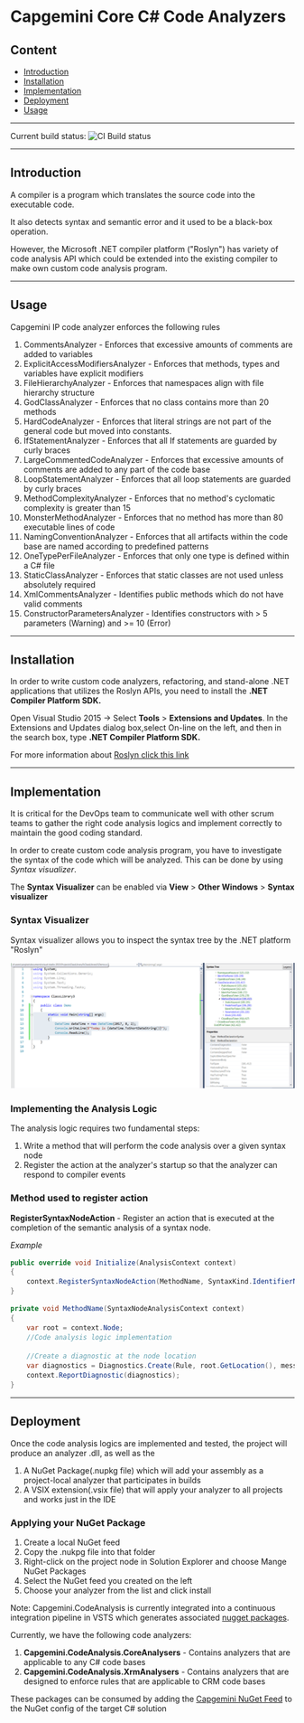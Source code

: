 # Capgemini Core C# Code Analyzers

## Content
 - [Introduction](#introduction)
 - [Installation](#installation)
 - [Implementation](#implementation)
 - [Deployment](#deployment)
 - [Usage](#usage)
 
----
Current build status: <img src="https://capgeminiuk.visualstudio.com/_apis/public/build/definitions/b8312974-39df-40d0-9240-842966515058/50/badge" alt="CI Build status"> 

----
## Introduction
A compiler is a program which translates the source code into the executable code.

It also detects syntax and semantic error and it used to be a black-box operation.

However, the Microsoft .NET compiler platform ("Roslyn") has variety of code analysis API which could be extended into the existing compiler to make own custom code analysis program.

----
## Usage

Capgemini IP code analyzer enforces the following rules

1. CommentsAnalyzer - Enforces that excessive amounts of comments are added to variables
2. ExplicitAccessModifiersAnalyzer - Enforces that methods, types and variables have explicit modifiers
3. FileHierarchyAnalyzer - Enforces that namespaces align with file hierarchy structure
4. GodClassAnalyzer - Enforces that no class contains more than 20 methods 
5. HardCodeAnalyzer - Enforces that literal strings are not part of the general code but moved into constants.
6. IfStatementAnalyzer - Enforces that all If statements are guarded by curly braces
7. LargeCommentedCodeAnalyzer - Enforces that excessive amounts of comments are added to any part of the code base
8. LoopStatementAnalyzer - Enforces that all loop statements are guarded by curly braces
9. MethodComplexityAnalyzer - Enforces that no method's cyclomatic complexity is greater than 15
10. MonsterMethodAnalyzer - Enforces that no method has more than 80 executable lines of code
11. NamingConventionAnalyzer - Enforces that all artifacts within the code base are named according to predefined patterns
12. OneTypePerFileAnalyzer - Enforces that only one type is defined within a C# file
13. StaticClassAnalyzer - Enforces that static classes are not used unless absolutely required
14. XmlCommentsAnalyzer - Identifies public methods which do not have valid comments
15. ConstructorParametersAnalyzer - Identifies constructors with > 5 parameters (Warning) and >= 10 (Error)


----
## Installation
In order to write custom code analyzers, refactoring, and stand-alone .NET applications that utilizes the Roslyn APIs, you need to install the **.NET Compiler Platform SDK.**

Open Visual Studio 2015 -> Select **Tools** > **Extensions and Updates**. In the Extensions and Updates dialog box,select On-line on the left, and then in the search box, type 
**.NET Compiler Platform SDK.**

For more information about [Roslyn click this link](https://msdn.microsoft.com/en-us/library/mt162308.aspx "Roslyn")

----
## Implementation
It is critical for the DevOps team to communicate well with other scrum teams to gather the right code analysis logics and implement correctly to maintain the good coding standard.

In order to create custom code analysis program, you have to investigate the syntax of the code which will be analyzed. This can be done by using *Syntax visualizer*.

The **Syntax Visualizer** can be enabled via **View** > **Other Windows** > **Syntax visualizer**

### Syntax Visualizer 

Syntax visualizer allows you to inspect the syntax tree by the .NET platform "Roslyn"

![Syntax Visualizer](images/syntaxvisualizer.png "Syntax Visualizer")

### Implementing the Analysis Logic

The analysis logic requires two fundamental steps:

1. Write a method that will perform the code analysis over a given syntax node
2. Register the action at the  analyzer's startup so that the analyzer can respond to compiler events

### Method used to register action

**RegisterSyntaxNodeAction** - Register an action that is executed at the completion of the semantic analysis of a syntax node.

*Example*
```c#
public override void Initialize(AnalysisContext context)
{
    context.RegisterSyntaxNodeAction(MethodName, SyntaxKind.IdentifierName);
}
```

```c#
private void MethodName(SyntaxNodeAnalysisContext context)
{
    var root = context.Node;
    //Code analysis logic implementation

    //Create a diagnostic at the node location
    var diagnostics = Diagnostics.Create(Rule, root.GetLocation(), message);
    context.ReportDiagnostic(diagnostics);
}
```
----
## Deployment
Once the code analysis logics are implemented and tested, the project will produce an analyzer .dll, as well as the

1. A NuGet Package(.nupkg file) which will add your assembly as a project-local analyzer that  participates in builds
2. A VSIX extension(.vsix file) that will apply your analyzer to all projects and works just in the IDE

### Applying your NuGet Package

1. Create a local NuGet feed
2. Copy the .nukpg file into that folder
3. Right-click on the project node in Solution Explorer and choose Mange NuGet Packages
4. Select the NuGet feed you created on the left 
5. Choose your analyzer from the list and click install

Note: Capgemini.CodeAnalysis is currently integrated into a continuous integration pipeline in VSTS which generates associated [nugget packages](https://capgeminiuk.visualstudio.com/Capgemini%20Reusable%20IP/Capgemini%20Reusable%20IP%20Team/_packaging?feed=CapgeminiIp&_a=feed "nugget packages").

Currently, we have the following code analyzers:
1. **Capgemini.CodeAnalysis.CoreAnalysers** - Contains analyzers that are applicable to any C# code bases
2. **Capgemini.CodeAnalysis.XrmAnalysers** - Contains analyzers that are designed to enforce rules that are applicable to CRM code bases

These packages can be consumed by adding the [Capgemini NuGet Feed](https://capgeminiuk.pkgs.visualstudio.com/_packaging/CapgeminiIp/nuget/v3/index.json "Capgemini NuGet Feed") to the NuGet config of the target C# solution
